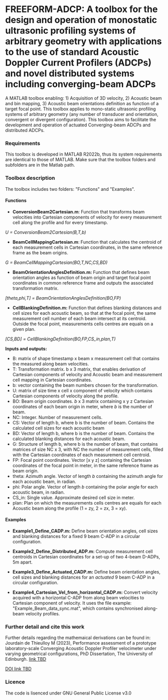 # FREEFORM-ADCP: A toolbox for the design and operation of monostatic ultrasonic profiling systems of arbitrary geometry with applications to the use of standard Acoustic Doppler Current Profilers (ADCPs) and novel distributed systems including converging-beam ADCPs

A MATLAB toolbox enabling: 1) Acquisition of 3D velocity, 2) Acoustic beam and bin mapping, 3) Acoustic beam orientations definition as function of a target focal point. This toolbox applies to mono-static ultrasonic profiling systems of arbitrary geometry (any number of transducer and orientation, convergent or divergent configuration). This toolbox aims to facilitate the development and operation of actuated Converging-beam ADCPs and distributed ADCPs.


### Requirements 
This toolbox is developed in MATLAB R2022b, thus its system requirements are identical to those of MATLAB. Make sure that the toolbox folders and subfolders are in the Matlab path.

### Toolbox description 
The toolbox includes two folders: "Functions" and "Examples". 

#### Functions

- **ConversionBeam2Cartesian.m**: Function that transforms beam velocities into Cartesian components of velocity for every measurement cell along the profile and for every timestamp. 

_U = ConversionBeam2Cartesian(B,T,b)_
   
- **BeamCellMappingCartesian.m**: Function that calculates the centroid of each measurement cells in Cartesian coordinates, in the same reference frame as the beam origins.

_G = BeamCellMappingCartesian(BO,T,NC,CS,BD)_

- **BeamOrientationAnglesDefinition.m:** Function that defines beam orientation angles as function of beam origin and target focal point coordinates in common reference frame and outputs the associated transformation matrix.

_[theta,phi,T] = BeamOrientationAnglesDefinition(BO,FP)_

- **CellBlankingDefinition.m:** Function that defines blanking distances and cell sizes for each acoustic beam, so that at the focal point, the same measurement cell number of each beam intersect at its centroid. Outside the focal point, measurements cells centres are equals on a given plan.

_[CS,BD] = CellBlankingDefinition(BO,FP,CS_in,plan,T)_


   
**Inputs and outputs:**
- B: matrix of shape timestamp x beam x measurement cell that      contains the measured along beam velocities.            
- T:  Transformation matrix. b x 3 matrix, that enables derivation of       Cartesian components of velocity and Acoustic beam and        measurement cell mapping in Cartesian coordinates.
- b: vector containing the beam numbers chosen for the transformation.
- U: matrix of size time x cell x component of velocity which contains  Cartesian components of velocity along the profile.
- BO: Beam origin coordinates. _b_ x 3 matrix containing x y z Cartesian coordinates of each beam origin in meter, where _b_ is the number of beam.
- NC: Integer. Number of measurement cells.     
- CS:     Vector of length b, where b is the number of beam. Contains the calculated cell sizes for each acoustic beam
- BD:     Vector of length b, where b is the number of beam. Contains the calculated blanking distances for each acoustic beam.
- G:  Structure of length b, where b is the number of beam, that contains matrices of size NC x 3, with NC the number of measurement cells,        filled with the Cartesian coordinates of each measurement cell centroid. 
- FP: Focal point coordinates. Vector [x y z] containing the Cartesian
      coordinates of the focal point in meter, in the same reference   frame as beam origin.
- theta:  Azimuth angle. Vector of length _b_ containing the azimuth angle           for each acoustic beam, in radian.
- phi: Polar angle. Vector of length _b_ containing the polar angle for each acoustic beam, in radian.
- CS_in:  Single value. Approximate desired cell size in meter.
- plan:   Plan on which the measurements cells centres are equals for each  Acoustic beam along the profile (1 = zy, 2 = zx, 3 = xy).


#### Examples 

- **Example1\_Define\_CADP.m:** Define beam orientation angles, cell sizes and blanking distances for a fixed 9 beam C-ADP in a circular configuration. 
    
- **Example2\_Define\_Distributed\_ADP.m:** Compute measurement cell centroids in Cartesian coordinates for a set-up of two 4-beam D-ADPs, 5m apart.

- **Example3\_Define\_Actuated\_CADP.m:** Define beam orientation angles, cell sizes and blanking  distances for an _actuated_ 9 beam C-ADP in a circular configuration.

- **Example4\_Cartesian\_Vel\_from\_horizontal\_CADP.m:** Convert velocity acquired with a horizontal C-ADP from along beam velocities to Cartesian component of velocity. It uses the file example: "Example\_Beam\_data\_sync.mat", which contains synchronised along-beam velocity profiles. 

### Further detail and cite this work 
Further details regarding the mathemaical derivations can be found in: Jourdain de Thieulloy M (2023), Performance assessment of a prototype laboratory-scale Converging Acoustic Doppler Profiler velocimeter under varying geometrical configurations, PhD Dissertation, The University of Edinburgh. <a href="https://google.com">  link TBD </a> 

<a href="https://google.com"> DOI link TBD </a> 

### Licence 
The code is lisenced under GNU General Public License v3.0




